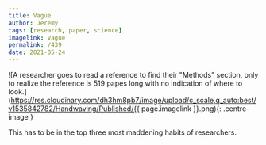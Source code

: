 ```yaml
---
title: Vague
author: Jeremy
tags: [research, paper, science]
imagelink: Vague
permalink: /439
date: 2021-05-24
---
```


![A researcher goes to read a reference to find their "Methods" section, only to realize the reference is 519 papes long with no indication of where to look.](https://res.cloudinary.com/dh3hm8pb7/image/upload/c_scale,q_auto:best/v1535842782/Handwaving/Published/{{ page.imagelink }}.png){: .centre-image }

This has to be in the top three most maddening habits of researchers.
